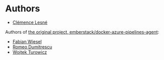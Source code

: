# Authors

- [Clémence Lesné](https://github.com/clemlesne)

Authors of [the original project, emberstack/docker-azure-pipelines-agent](https://github.com/emberstack/docker-azure-pipelines-agent):

- [Fabian Wiesel](https://github.com/fwiesel)
- [Romeo Dumitrescu](https://github.com/winromulus)
- [Wojtek Turowicz](https://github.com/turowicz)
